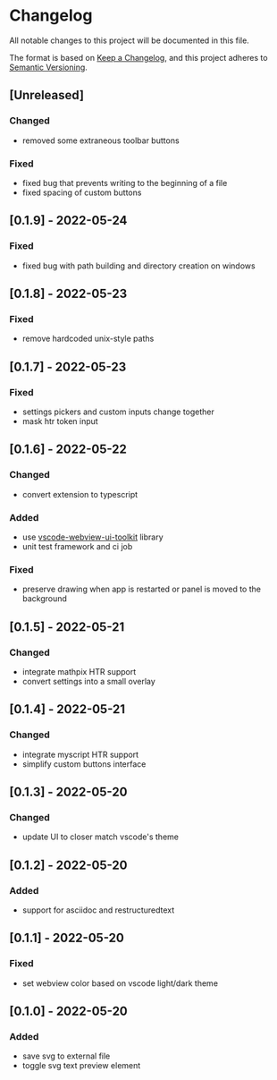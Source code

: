 # Changelog
All notable changes to this project will be documented in this file.

The format is based on [Keep a Changelog](https://keepachangelog.com/en/1.0.0/),
and this project adheres to [Semantic Versioning](https://semver.org/spec/v2.0.0.html).

## [Unreleased]

### Changed
- removed some extraneous toolbar buttons
### Fixed
- fixed bug that prevents writing to the beginning of a file
- fixed spacing of custom buttons

## [0.1.9] - 2022-05-24
### Fixed
- fixed bug with path building and directory creation on windows

## [0.1.8] - 2022-05-23
### Fixed
- remove hardcoded unix-style paths

## [0.1.7] - 2022-05-23
### Fixed
- settings pickers and custom inputs change together
- mask htr token input

## [0.1.6] - 2022-05-22
### Changed
- convert extension to typescript
### Added
- use [vscode-webview-ui-toolkit](https://github.com/microsoft/vscode-webview-ui-toolkit) library
- unit test framework and ci job
### Fixed
- preserve drawing when app is restarted or panel is moved to the background

## [0.1.5] - 2022-05-21
### Changed
- integrate mathpix HTR support
- convert settings into a small overlay

## [0.1.4] - 2022-05-21
### Changed
- integrate myscript HTR support
- simplify custom buttons interface

## [0.1.3] - 2022-05-20
### Changed
- update UI to closer match vscode's theme

## [0.1.2] - 2022-05-20
### Added
- support for asciidoc and restructuredtext

## [0.1.1] - 2022-05-20
### Fixed
- set webview color based on vscode light/dark theme

## [0.1.0] - 2022-05-20
### Added
- save svg to external file
- toggle svg text preview element
